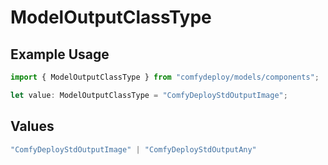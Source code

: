 # ModelOutputClassType

## Example Usage

```typescript
import { ModelOutputClassType } from "comfydeploy/models/components";

let value: ModelOutputClassType = "ComfyDeployStdOutputImage";
```

## Values

```typescript
"ComfyDeployStdOutputImage" | "ComfyDeployStdOutputAny"
```